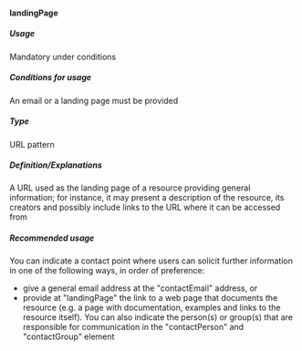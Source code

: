 #### landingPage
##### Usage
Mandatory under conditions
##### Conditions for usage
An email or a landing page must be provided
##### Type
URL pattern
##### Definition/Explanations
A URL used as the landing page of a resource providing general information; for instance, it may present a description of the resource, its creators and possibly include links to the URL where it can be accessed from
##### Recommended usage
You can indicate a contact point where users can solicit further information in one of the following ways, in order of preference:
* give a general email address at the "contactEmail" address, or
* provide at "landingPage" the link to a web page that documents the resource \(e.g. a page with documentation, examples and links to the resource itself\). 
You can also indicate the person\(s\) or group\(s\) that are responsible for communication in the "contactPerson" and "contactGroup" element
